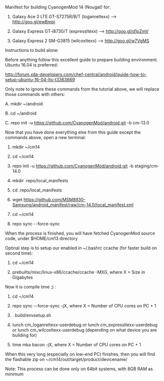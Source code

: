 Manifest for building CyanogenMod 14 (Nougat) for:

1. Galaxy Ace 3 LTE GT-S7275R/B/T (loganreltexx) --> http://goo.gl/ewBmpi

2. Galaxy Express GT-i8730/T (expressltexx) --> http://goo.gl/d1pZmV

3. Galaxy Express 2 SM-G3815 (wilcoxltexx) --> http://goo.gl/w7VgMS


Instructions to build alone:

Before anything follow this excellent guide to prepare building environment. Ubuntu 16.04 is preferred:

http://forum.xda-developers.com/chef-central/android/guide-how-to-setup-ubuntu-16-04-lts-t3363669

Only note to ignore these commands from the tutorial above, we will replace those commands with others:

A. mkdir ~/android

B. cd ~/android

C. repo init -u https://github.com/CyanogenMod/android.git -b cm-13.0

Now that you have done everything else from this guide except the commands above, open a new terminal:

1. mkdir ~/cm14

2. cd ~/cm14

3. repo init -u https://github.com/CyanogenMod/android.git -b staging/cm-14.0

4. mkdir .repo/local_manifests

5. cd .repo/local_manifests

6. wget https://github.com/MSM8930-Samsung/android_manifest/raw/cm-14.0/local_manifest.xml

7. cd ~/cm14

8. repo sync --force-sync

When the process is finished, you will have fetched CyanogenMod source code, under $HOME/cm13 directory 

Optinal step is to setup our enabled in ~/.bashrc ccache (for faster build on second time):

1. cd ~/cm14

2. prebuilts/misc/linux-x86/ccache/ccache -MXG, where X = Size in Gigabytes

Now it is compile time ;) :

1. cd ~/cm14

2. repo sync --force-sync -jX, where X = Number of CPU cores on PC + 1

3. . build/envsetup.sh

4. lunch cm_loganreltexx-userdebug or lunch cm_expressltexx-userdebug or lunch cm_wilcoxltexx-userdebug (depending on what device you are building for)

5. time mka bacon -jX, where X = Number of CPU cores on PC + 1

When this very long (especially on low-end PC) finishes, then you will find the flashable zip on ~/cm14/out/target/product/devicename/

Note: This process can be done only on 64bit systems, with 8GB RAM as minimum
